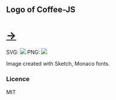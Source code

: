 
Logo of Coffee-JS
------

# [->](http://logo.coffee-js.org/)

SVG: ![](http://logo.coffee-js.org/coffee-js.svg)
PNG: ![](http://logo.coffee-js.org/coffee-js.png)

Image created with Sketch, Monaco fonts.

### Licence

MIT